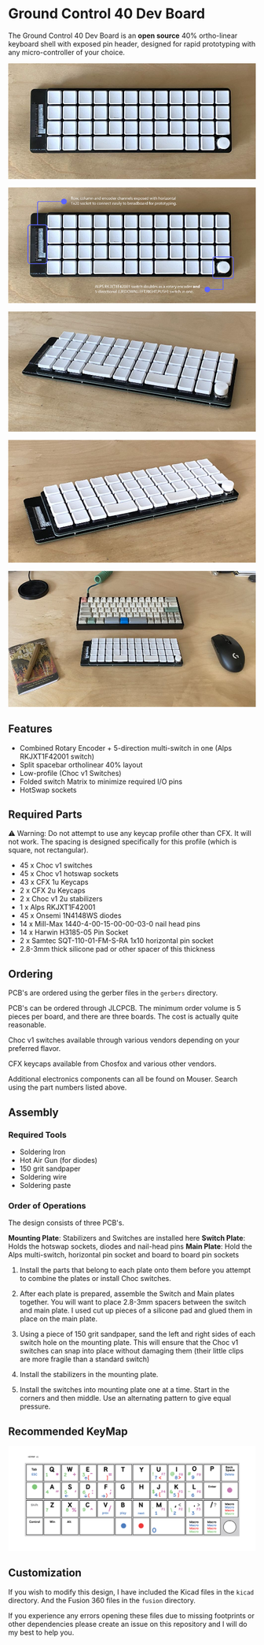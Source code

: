 # Ground Control 40 Dev Board

The Ground Control 40 Dev Board is an **open source** 40% ortho-linear keyboard shell with exposed pin header, designed for rapid prototyping with any micro-controller of your choice.

![ground control 40 dev > overhead](./images/ground_control_40_dev_1_1000px.jpg)

![ground control 40 dev > overhead annotated](./images/ground_control_40_dev_1_1000px_annotated.jpg)

![ground control 40 dev > side angle right](./images/ground_control_40_dev_2_1000px.jpg)

![ground control 40 dev > side angle left](./images/ground_control_40_dev_3_1000px.jpg)

![ground control 40 dev > size comparison](./images/ground_control_40_dev_4_1000px.jpg)

## Features

- Combined Rotary Encoder + 5-direction multi-switch in one (Alps RKJXT1F42001 switch)
- Split spacebar ortholinear 40% layout
- Low-profile (Choc v1 Switches)
- Folded switch Matrix to minimize required I/O pins
- HotSwap sockets

## Required Parts

⚠ Warning: Do not attempt to use any keycap profile other than CFX. It will not work. The spacing is designed specifically for this profile (which is square, not rectangular).

- 45 x Choc v1 switches
- 45 x Choc v1 hotswap sockets
- 43 x CFX 1u Keycaps
- 2 x CFX 2u Keycaps
- 2 x Choc v1 2u stabilizers
- 1 x Alps RKJXT1F42001
- 45 x Onsemi 1N4148WS diodes
- 14 x Mill-Max 1440-4-00-15-00-00-03-0 nail head pins
- 14 x Harwin H3185-05 Pin Socket
- 2 x Samtec SQT-110-01-FM-S-RA 1x10 horizontal pin socket
- 2.8-3mm thick silicone pad or other spacer of this thickness

## Ordering

PCB's are ordered using the gerber files in the `gerbers` directory. 

PCB's can be ordered through JLCPCB. The minimum order volume is 5 pieces per board, and there are three boards. The cost is actually quite reasonable.

Choc v1 switches available through various vendors depending on your preferred flavor.

CFX keycaps available from Chosfox and various other vendors.

Additional electronics components can all be found on Mouser. Search using the part numbers listed above.

## Assembly

### Required Tools

- Soldering Iron
- Hot Air Gun (for diodes)
- 150 grit sandpaper
- Soldering wire
- Soldering paste

### Order of Operations

The design consists of three PCB's.

**Mounting Plate**: Stabilizers and Switches are installed here
**Switch Plate**: Holds the hotswap sockets, diodes and nail-head pins
**Main Plate**: Hold the Alps multi-switch, horizontal pin socket and board to board pin sockets

1. Install the parts that belong to each plate onto them before you attempt to combine the plates or install Choc switches.

2. After each plate is prepared, assemble the Switch and Main plates together.  You will want to place 2.8-3mm spacers between the switch and main plate. I used cut up pieces of a silicone pad and glued them in place on the main plate.

3. Using a piece of 150 grit sandpaper, sand the left and right sides of each switch hole on the mounting plate. This will ensure that the Choc v1 switches can snap into place without damaging them (their little clips are more fragile than a standard switch)

4. Install the stabilizers in the mounting plate.

5. Install the switches into mounting plate one at a time. Start in the corners and then middle. Use an alternating pattern to give equal pressure.

## Recommended KeyMap

![keymap](./images/keymap_concept_v1.jpg)

## Customization

If you wish to modify this design, I have included the Kicad files in the `kicad` directory. And the Fusion 360 files in the `fusion` directory.

If you experience any errors opening these files due to missing footprints or other dependencies please create an issue on this repository and I will do my best to help you.